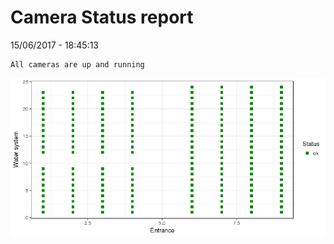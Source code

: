 Camera Status report
================
15/06/2017 - 18:45:13

    All cameras are up and running

![](camreport_files/figure-markdown_github/unnamed-chunk-2-1.png)
